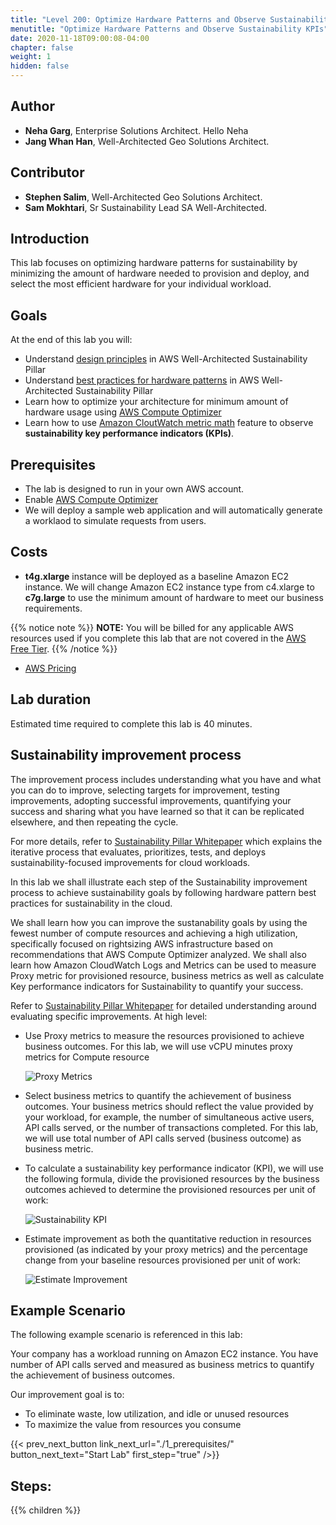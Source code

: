```yaml
---
title: "Level 200: Optimize Hardware Patterns and Observe Sustainability KPIs"
menutitle: "Optimize Hardware Patterns and Observe Sustainability KPIs"
date: 2020-11-18T09:00:08-04:00
chapter: false
weight: 1
hidden: false
---
```

## Author

- **Neha Garg**, Enterprise Solutions Architect. Hello Neha
- **Jang Whan Han**, Well-Architected Geo Solutions Architect.

## Contributor
- **Stephen Salim**, Well-Architected Geo Solutions Architect.
- **Sam Mokhtari**, Sr Sustainability Lead SA Well-Architected.

## Introduction

This lab focuses on optimizing hardware patterns for sustainability by minimizing the amount of hardware needed to provision and deploy, and select the most efficient hardware for your individual workload.

## Goals
At the end of this lab you will:

* Understand [design principles](https://docs.aws.amazon.com/wellarchitected/latest/sustainability-pillar/design-principles-for-sustainability-in-the-cloud.html) in AWS Well-Architected Sustainability Pillar 
* Understand [best practices for hardware patterns](https://docs.aws.amazon.com/wellarchitected/latest/sustainability-pillar/hardware-patterns.html) in AWS Well-Architected Sustainability Pillar
* Learn how to optimize your architecture for minimum amount of hardware usage using [AWS Compute Optimizer](https://aws.amazon.com/aws-cost-management/aws-cost-optimization/right-sizing/)
* Learn how to use [Amazon CloutWatch metric math](https://docs.aws.amazon.com/AmazonCloudWatch/latest/monitoring/using-metric-math.html) feature to observe **sustainability key performance indicators (KPIs)**. 

## Prerequisites

* The lab is designed to run in your own AWS account.
* Enable [AWS Compute Optimizer](https://aws.amazon.com/compute-optimizer/)
* We will deploy a sample web application and will automatically generate a worklaod to simulate requests from users.

## Costs
* **t4g.xlarge** instance will be deployed as a baseline Amazon EC2 instance. We will change Amazon EC2 instance type from c4.xlarge to **c7g.large** to use the minimum amount of hardware to meet our business requirements.

{{% notice note %}}
**NOTE:** You will be billed for any applicable AWS resources used if you complete this lab that are not covered in the [AWS Free Tier](https://aws.amazon.com/free/).
{{% /notice %}}
* [AWS Pricing](https://aws.amazon.com/pricing/)

## Lab duration
Estimated time required to complete this lab is 40 minutes.

## Sustainability improvement process
The improvement process includes understanding what you have and what you can do to improve, selecting targets for improvement, testing improvements, adopting successful improvements, quantifying your success and sharing what you have learned so that it can be replicated elsewhere, and then repeating the cycle.

For more details, refer to [Sustainability Pillar Whitepaper](https://docs.aws.amazon.com/wellarchitected/latest/sustainability-pillar/improvement-process.html) which explains the iterative process that evaluates, prioritizes, tests, and deploys sustainability-focused improvements for cloud workloads.

In this lab we shall illustrate each step of the Sustainability improvement process to achieve sustainability goals by following hardware pattern best practices for sustainability in the cloud. 

We shall learn how you can improve the sustanability goals by using the fewest number of compute resources and achieving a high utilization, specifically focused on rightsizing AWS infrastructure based on recommendations that AWS Compute Optimizer analyzed. We shall also learn how Amazon CloudWatch Logs and Metrics can be used to measure Proxy metric for provisioned resource, business metrics as well as calculate Key performance indicators for Sustainability to quantify your success.

Refer to [Sustainability Pillar Whitepaper](https://docs.aws.amazon.com/wellarchitected/latest/sustainability-pillar/evaluate-specific-improvements.html) for detailed understanding around evaluating specific improvements. At high level:
* Use Proxy metrics to measure the resources provisioned to achieve business outcomes. For this lab, we will use vCPU minutes proxy metrics for Compute resource

  ![Proxy Metrics](/Sustainability/300_optimize_data_pattern_using_redshift_data_sharing/lab-0/images/proxy_metrics_type.png?classes=lab_picture_small)

* Select business metrics to quantify the achievement of business outcomes. Your business metrics should reflect the value provided by your workload, for example, the number of simultaneous active users, API calls served, or the number of transactions completed. For this lab, we will use total number of API calls served (business outcome) as business metric.

* To calculate a sustainability key performance indicator (KPI), we will use the following formula, divide the provisioned resources by the business outcomes achieved to determine the provisioned resources per unit of work:

    ![Sustainability KPI](/Sustainability/300_optimize_data_pattern_using_redshift_data_sharing/lab-0/images/sustainability_kpi2.png?classes=lab_picture_small)

* Estimate improvement as both the quantitative reduction in resources provisioned (as indicated by your proxy metrics) and the percentage change from your baseline resources provisioned per unit of work:

    ![Estimate Improvement](/Sustainability/200_optimize_ec2_using_cloudwatch_compute_optimizer/Images/section0/EstimateImprovement.png?classes=lab_picture_small)


## Example Scenario
The following example scenario is referenced in this lab:

Your company has a workload running on Amazon EC2 instance. You have number of API calls served and measured as business metrics to quantify the achievement of business outcomes.

  Our improvement goal is to:
  * To eliminate waste, low utilization, and idle or unused resources
  * To maximize the value from resources you consume


{{< prev_next_button link_next_url="./1_prerequisites/" button_next_text="Start Lab" first_step="true" />}}

## Steps:
{{% children  %}}
